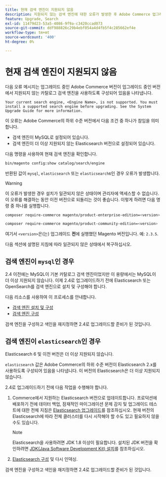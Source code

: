 ```yaml
---
title: 현재 검색 엔진이 지원되지 않음
description: 지원되지 않는 검색 엔진에 대한 오류가 발생한 후 Adobe Commerce 업그레이드 문제를 해결합니다.
feature: Upgrade, Search
exl-id: 11479d23-53a5-4086-9f9a-c3420ccad073
source-git-commit: ddf988826c29b4ebf054a4d4fb5f4c285662ef4e
workflow-type: tm+mt
source-wordcount: '400'
ht-degree: 0%

---
```


# 현재 검색 엔진이 지원되지 않음

다음 오류 메시지는 업그레이드 중인 Adobe Commerce 버전이 업그레이드 중인 버전에서 지원되지 않는 카탈로그 검색 엔진을 사용하도록 구성되어 있음을 나타냅니다.

```terminal
Your current search engine, <Engine Name>, is not supported. You must install a supported search engine before upgrading. See the System Upgrade Guide for more information.
```

이 오류는 Adobe Commerce의 하위 수준 버전에서 다음 조건 중 하나가 참임을 의미합니다.

- 검색 엔진이 MySQL로 설정되어 있습니다.
- 검색 엔진이 더 이상 지원되지 않는 Elasticsearch 버전으로 설정되어 있습니다.

다음 명령을 사용하여 현재 검색 엔진을 확인합니다.

```bash
bin/magento config:show catalog/search/engine
```

반환된 값이 `mysql`, `elasticsearch` 또는 `elasticsearch6`인 경우 오류가 발생합니다.

>[!WARNING]
>
>이 오류가 발생한 경우 설치가 일관되지 않은 상태이며 관리자에 액세스할 수 없습니다. 이 오류를 해결하는 동안 이전 버전으로 되돌리는 것이 좋습니다. 이렇게 하려면 다음 명령 중 하나를 실행합니다.
>
>```bash
>composer require-commerce magento/product-enterprise-edition=<version>
>```
>
>```bash
>composer require-commerce magento/product-community-edition=<version>
>```
>
>여기서 `<version>`은(는) 업그레이드 **전**&#x200B;에 실행했던 Magento 버전입니다. 예: `2.3.5`.

다음 섹션에 설명된 지침에 따라 일관되지 않은 상태에서 복구하십시오.

## 검색 엔진이 `mysql`인 경우

2.4 이전에는 MySQL이 기본 카탈로그 검색 엔진이었지만 이 용량에서는 MySQL이 더 이상 지원되지 않습니다. 이제 2.4로 업그레이드하기 전에 Elasticsearch 또는 OpenSearch를 검색 엔진으로 설치 및 구성해야 합니다.

다음 리소스를 사용하여 이 프로세스를 안내합니다.

- [검색 엔진 설치 및 구성](../../configuration/search/overview-search.md)
- [검색 엔진 구성](../../configuration/search/configure-search-engine.md)

검색 엔진을 구성하고 색인을 재지정하면 2.4로 업그레이드할 준비가 된 것입니다.

## 검색 엔진이 `elasticsearch`인 경우

Elasticsearch 6 및 이전 버전은 더 이상 지원되지 않습니다.

`elasticsearch` 값은 Adobe Commerce의 하위 수준 버전이 Elasticsearch 2.x를 사용하도록 구성되어 있음을 나타냅니다. 이 버전의 Elasticsearch은 더 이상 지원되지 않습니다.

2.4로 업그레이드하기 전에 다음 작업을 수행해야 합니다.

1. Commerce에서 지원하는 Elasticsearch 버전으로 업데이트합니다. 프로덕션에 배포하기 전에 데이터 백업, 잠재적인 마이그레이션 문제 감지 및 업그레이드 테스트에 대한 전체 지침은 [Elasticsearch 업그레이드](https://www.elastic.co/guide/en/elasticsearch/reference/current/setup-upgrade.html)를 참조하십시오. 현재 버전의 Elasticsearch에 따라 전체 클러스터를 다시 시작해야 할 수도 있고 필요하지 않을 수도 있습니다.

   >[!NOTE]
   >
   >Elasticsearch을 사용하려면 JDK 1.8 이상이 필요합니다. 설치된 JDK 버전을 확인하려면 [JDK(Java Software Development Kit) 설치](../../installation/prerequisites/search-engine/overview.md#install-the-java-software-development-kit-jdk)를 참조하십시오.

1. [Elasticsearch 구성](../../configuration/search/configure-search-engine.md) 및 다시 인덱싱.

검색 엔진을 구성하고 색인을 재지정하면 2.4로 업그레이드할 준비가 된 것입니다.
